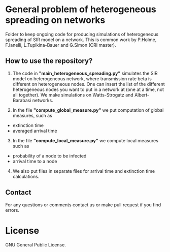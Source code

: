 # General problem of heterogeneous spreading on networks
Folder to keep ongoing code for producing simulations of heterogeneous spreading of SIR model on a network.
This is common work by P.Holme, F.Ianelli, L.Tupikina-Bauer and G.Simon (CRI master).

## How to use the repository?
1. The code in **"main_heterogeneous_spreading.py"** simulates 
the SIR model on heterogeneous network, where transmission rate beta 
is different on heterogeneous nodes. One can insert the list of the different heterogeneous nodes you want to put in a network at (one at a time, not all together). We make simulations on Watts-Strogatz and Albert-Barabasi networks.

2. In the file **"compute_global_measure.py"** we put computation of global measures, such as 
- extinction time
- averaged arrival time

3. In the file **"compute_local_measure.py"** we compute local measures such as 
- probability of a node to be infected
- arrival time to a node

4. We also put files in separate files for arrival time and extinction time calculations.

## Contact 
For any questions or comments contact us or make pull request if you find errors.

# License
GNU General Public License.
